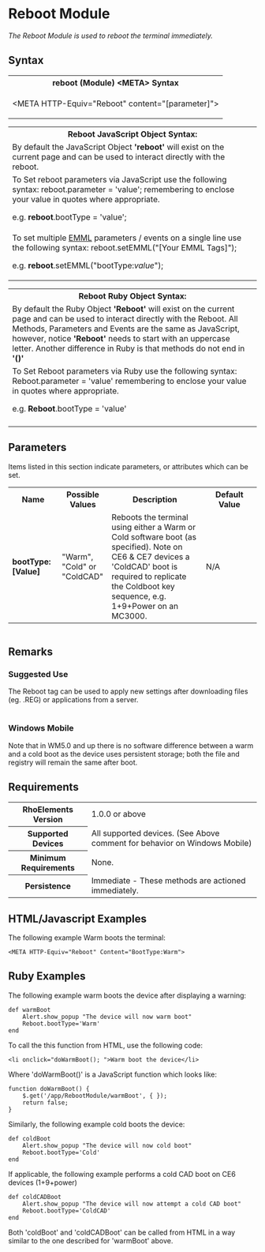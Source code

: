 # Reboot Module
*The Reboot Module is used to reboot the terminal immediately.*

## Syntax
<table class="re-table">
	<tr>
		<th class="tableHeading">reboot (Module) &lt;META&gt; Syntax</th>
	</tr>
	<tr>
		<td class="clsSyntaxCells clsOddRow"><p>&lt;META HTTP-Equiv="Reboot" content="[parameter]"&gt;</p></td>
	</tr>
</table>

<table class="re-table">
	<tr>
		<th class="tableHeading">Reboot JavaScript Object Syntax:</th>
	</tr>
	<tr>
		<td class="clsSyntaxCells clsOddRow">By default the JavaScript Object <b>'reboot'</b> will exist on the current page and can be used to interact directly with the reboot.</td>
	</tr>
	<tr>
		<td class="clsSyntaxCells clsEvenRow">To Set reboot parameters via JavaScript use the following syntax: reboot.parameter = 'value'; remembering to enclose your value in quotes where appropriate.<P/>e.g. <b>reboot</b>.bootType = 'value';</td>
	</tr>
	<tr>
		<td class="clsSyntaxCells clsOddRow">To set multiple <a href="/rhoelements/EMMLOverview">EMML</a> parameters / events on a single line use the following syntax: reboot.setEMML("[Your EMML Tags]");<P/>e.g. <b>reboot</b>.setEMML("bootType:<i>value</i>");</td>
	</tr>
</table>

<table class="re-table">
	<tr>
		<th class="tableHeading">Reboot Ruby Object Syntax:</th>
	</tr>
	<tr>
		<td class="clsSyntaxCells clsOddRow">By default the Ruby Object <b>'Reboot'</b> will exist on the current page and can be used to interact directly with the Reboot. All Methods, Parameters and Events are the same as JavaScript, however, notice <b>'Reboot'</b> needs to start with an uppercase letter. Another difference in Ruby is that methods do not end in <b>'()'</b></td>
	</tr>
	<tr>
		<td class="clsSyntaxCells clsEvenRow">To Set Reboot parameters via Ruby use the following syntax: Reboot.parameter = 'value' remembering to enclose your value in quotes where appropriate.<P/>e.g. <b>Reboot</b>.bootType = 'value'</td>
	</tr>
	<tr>
		<td class="clsSyntaxCells clsOddRow"/>
	</tr>
</table>

## Parameters
Items listed in this section indicate parameters, or attributes which can be set.
<table class="re-table">
	<col width="20%"/>
	<col width="20%"/>
	<col width="38%"/>
	<col width="22%"/>
	<tr>
		<th class="tableHeading">Name</th>
		<th class="tableHeading">Possible Values</th>
		<th class="tableHeading">Description</th>
		<th class="tableHeading">Default Value</th>
	</tr>
	<tr>
		<td class="clsSyntaxCells clsOddRow"><b>bootType:[Value]</b></td>
		<td class="clsSyntaxCells clsOddRow">"Warm", "Cold" or "ColdCAD"</td>
		<td class="clsSyntaxCells clsOddRow">Reboots the terminal using either a Warm or Cold software boot (as specified). Note on CE6 & CE7 devices a 'ColdCAD' boot is required to replicate the Coldboot key sequence, e.g. 1+9+Power on an MC3000.</td>
		<td class="clsSyntaxCells clsOddRow">N/A</td>
	</tr>
</table>

<table class="re-table">
	<col width="78%"/>
	<col width="8%"/>
	<col width="1%"/>
	<col width="5%"/>
	<col width="1%"/>
	<col width="5%"/>
	<col width="2%"/>
</table>

## Remarks
### Suggested Use
The Reboot tag can be used to apply new settings after downloading files (eg. .REG) or applications from a server.
#
### Windows Mobile
Note that in WM5.0 and up there is no software difference between a warm and a cold boot as the device uses persistent storage; both the file and registry will remain the same after boot.

## Requirements
<table class="re-table">
	<tr>
		<th class="tableHeading">RhoElements Version</th>
		<td class="clsSyntaxCell clsEvenRow">1.0.0 or above</td>
	</tr>
	<tr>
		<th class="tableHeading">Supported Devices</th>
		<td class="clsSyntaxCell clsOddRow">All supported devices. (See Above comment for behavior on Windows Mobile)</td>
	</tr>
	<tr>
		<th class="tableHeading">Minimum Requirements</th>
		<td class="clsSyntaxCell clsOddRow">None.</td>
	</tr>
	<tr>
		<th class="tableHeading">Persistence</th>
		<td class="clsSyntaxCell clsEvenRow">Immediate - These methods are actioned immediately.</td>
	</tr>
</table>

## HTML/Javascript Examples
The following example Warm boots the terminal:

	<META HTTP-Equiv="Reboot" Content="BootType:Warm">

## Ruby Examples
The following example warm boots the device after displaying a warning:

	def warmBoot
		Alert.show_popup "The device will now warm boot"
		Reboot.bootType='Warm'
	end

To call the this function from HTML, use the following code:

	<li onclick="doWarmBoot(); ">Warm boot the device</li>

Where 'doWarmBoot()' is a JavaScript function which looks like:

	function doWarmBoot() {
		$.get('/app/RebootModule/warmBoot', { });
		return false;
	}

Similarly, the following example cold boots the device:

	def coldBoot
		Alert.show_popup "The device will now cold boot"
		Reboot.bootType='Cold'
	end

If applicable, the following example performs a cold CAD boot on CE6 devices (1+9+power)

	def coldCADBoot
		Alert.show_popup "The device will now attempt a cold CAD boot"
		Reboot.bootType='ColdCAD'
	end

Both 'coldBoot' and 'coldCADBoot' can be called from HTML in a way similar to the one described for 'warmBoot' above.